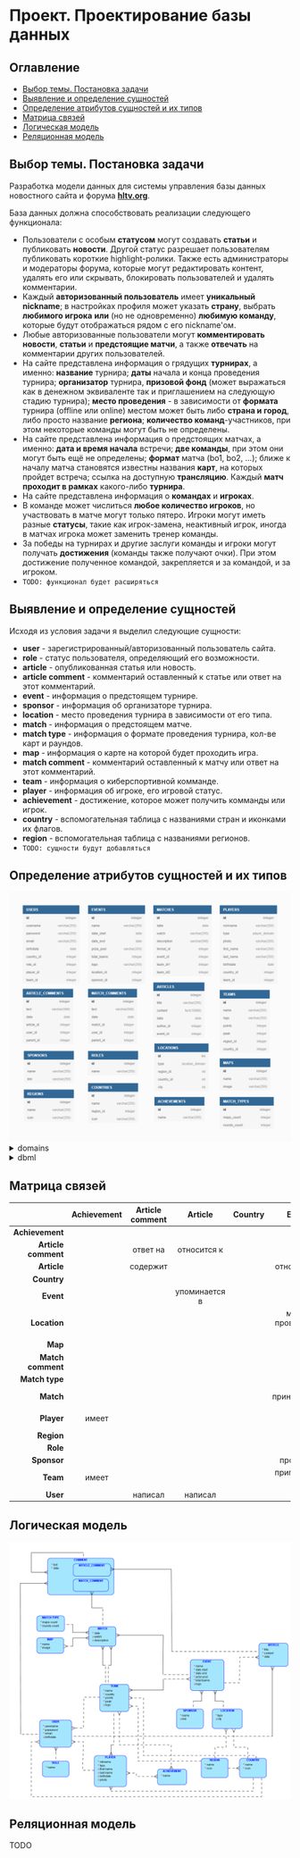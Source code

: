# Проект. Проектирование базы данных

## Оглавление

   * [Выбор темы. Постановка задачи](#выбор-темы-постановка-задачи)
   * [Выявление и определение сущностей](#выявление-и-определение-сущностей)
   * [Определение атрибутов сущностей и их типов](#определение-атрибутов-сущностей-и-их-типов)
   * [Матрица связей](#матрица-связей)
   * [Логическая модель](#логическая-модель)
   * [Реляционная модель](#реляционная-модель)

## Выбор темы. Постановка задачи

Разработка модели данных для системы управления базы данных новостного сайта и форума [**hltv.org**](https://www.hltv.org/).

База данных должна способствовать реализации следующего функционала:

- Пользователи с особым **статусом** могут создавать **статьи** и публиковать **новости**. Другой статус разрешает пользователям публиковать короткие highlight-ролики. Также есть администраторы и модераторы форума, которые могут редактировать контент, удалять его или скрывать, блокировать пользователей и удалять комментарии.
- Каждый **авторизованный пользователь** имеет **уникальный nickname**; в настройках профиля может указать **страну**, выбрать **любимого игрока** **или** (но не одновременно) **любимую команду**, которые будут отображаться рядом с его nickname'ом.
- Любые авторизованные пользователи могут **комментировать** **новости**, **статьи** и **предстоящие матчи**, а также **отвечать** на комментарии других пользователей.
- На сайте представлена информация о грядущих **турнирах**, а именно: **название** турнира; **даты** начала и конца проведения турнира; **организатор** турнира, **призовой фонд** (может выражаться как в денежном эквиваленте так и приглашением на следующую стадию турнира); **место проведения** - в зависимости от **формата** турнира (offline или online) местом может быть либо **страна и город**, либо просто название **региона**; **количество команд**-участников, при этом некоторые команды могут быть не определены.
- На сайте представлена информация о предстоящих матчах, а именно: **дата и время начала** встречи; **две команды**, при этом они могут быть ещё не определены; **формат** матча (bo1, bo2, ...); ближе к началу матча становятся известны названия **карт**, на которых пройдет встреча; ссылка на доступную **трансляцию**. Каждый **матч проходит в рамках** какого-либо **турнира**.
- На сайте представлена информация о **командах** и **игроках**.
- В команде может числиться **любое количество игроков**, но участвовать в матче могут только пятеро. Игроки могут иметь разные **статусы**, такие как игрок-замена, неактивный игрок, иногда в матчах игрока может заменить тренер команды.
- За победы на турнирах и другие заслуги команды и игроки могут получать **достижения** (команды также получают очки). При этом достижение полученное командой, закрепляется и за командой, и за игроком.
- `TODO: функционал будет расширяться`

## Выявление и определение сущностей

Исходя из условия задачи я выделил следующие сущности:

- **user** - зарегистрированный/авторизованный пользователь сайта.
- **role** - статус пользователя, определяющий его возможности.
- **article** - опубликованная статья или новость.
- **article comment** - комментарий оставленный к статье или ответ на этот комментарий.
- **event** - информация о предстоящем турнире.
- **sponsor** - информация об организаторе турнира.
- **location** - место проведения турнира в зависимости от его типа.
- **match** - информация о предстоящем матче.
- **match type** - информация о формате проведения турнира, кол-ве карт и раундов.
- **map** - информация о карте на которой будет проходить игра.
- **match comment** - комментарий оставленный к матчу или ответ на этот комментарий.
- **team** - информация о киберспортивной комманде.
- **player** - информация об игроке, его игровой статус.
- **achievement** - достижение, которое может получить комманды или игрок.
- **country** - вспомогательная таблица с названиями стран и иконками их флагов.
- **region** - вспомогательная таблица с названиями регионов.
- `TODO: сущности будут добавляться`

## Определение атрибутов сущностей и их типов

<img src="models/Entities/all.png">

<details>
<summary> domains </summary>

   ```dbml
enum location_domain {
    offline
    online
}

enum player_domain {
    active
    inactive
    standin
    coach
}
   ```
</details>

<details>
<summary> dbml </summary>

   ```dbml
Table USERS {
    id integer [pk, increment]
    username varchar(255) [unique, not null]
    password varchar(255) [not null]
    email varchar(255) [not null]
    birthdate date [null]
    country_id integer [null]
    role_id integer [not null]
    player_id integer [null, note: 'favorite player']
    team_id integer [null, note: 'or favorite team']
}

Table ROLES {
    id integer [pk, increment]
    name varchar(255) [unique, not null]
}

Table ARTICLES {
    id integer [pk, increment]
    title varchar(255) [not null]
    content text(10000) [not null]
    date date [not null]
    author_id integer [not null]
    event_id integer [null]
}

Table ARTICLE_COMMENTS {
    id integer [pk, increment]
    text varchar(500) [not null]
    date date [not null]
    article_id integer [not null]
    user_id integer [not null]
    parent_id integer [null]
}

Table MATCH_COMMENTS {
    id integer [pk, increment]
    text varchar(500) [not null]
    date date [not null]
    match_id integer [not null]
    user_id integer [not null]
    parent_id integer [null]
}

Table EVENTS {
    id integer [pk, increment]
    name varchar(255) [not null]
    date_start date [not null]
    date_end date [not null]
    prize_pool varchar(255) [not null]
    total_teams integer [not null]
    logo varchar(255) [null]
    location_id integer [not null]
    sponsor_id integer [not null]
}

Table SPONSORS {
    id integer [pk, increment]
    name varchar(255) [not null]
    link varchar(255) [null]
}

Table LOCATIONS {
    id int [pk, increment]
    type location_domain [not null]
    region_id int [null]
    country_id int [null]
    city int [null]
}

Table MATCHES {
    id integer [pk, increment]
    date date [not null]
    watch varchar(255) [null]
    description varchar(500) [null]
    format_id integer [not null]
    event_id integer [not null]
    team_id1 integer [null]
    team_id2 integer [null]
}

Table MATCH_TYPES {
    id integer [pk, increment]
    maps_count integer [not null]
    rounds_count integer [not null]
}

Table MAPS {
    id integer [pk, increment]
    name varchar(255) [unique, not null]
    image varchar(255) [not null]
}

Table TEAMS {
    id integer [pk, increment]
    name varchar(255) [not null]
    logo varchar(255) [null]
    points integer [not null]
    peak integer [not null]
    region_id integer [null]
    country_id integer [null]
}

Table PLAYERS {
    id integer [pk, increment]
    nickname varchar(255) [not null]
    type player_domain [not null]
    first_name varchar(255) [null]
    last_name varchar(255) [null]
    birthdate date [null]
    country_id integer [null]
    team_id integer [null]
}

Table ACHIEVEMENTS {
    id integer [pk, increment]
    name varchar(255) [not null]
}

Table COUNTRIES {
    id integer [pk, increment]
    name varchar(255) [not null]
    region_id integer [null]
}

Table REGIONS {
    id integer [pk, increment]
    name varchar(255) [unique, not null]
}

enum location_domain {
    offline
    online
}

enum player_domain {
    active
    inactive
    standin
    coach
}
   ```
</details>

## Матрица связей

|   | Achievement | Article comment | Article | Country | Event | Location | Map | Match comment | Match type | Match | Player | Region | Role | Sponsor | Team | User |
| ---: | :---: | :---: | :---: | :---: | :---: | :---: | :---: | :---: | :---: | :---: | :---: | :---: | :---: | :---: | :---: | :---: |
| **Achievement** |  |  |  |  |  |  |  |  |  |  | принадлежит |  |  |  | принадлежит |  |
| **Article comment** |  | ответ на | относится к |  |  |  |  |  |  |  |  |  |  |  |  | написан |
| **Article** |  | содержит |  |  | относится к |  |  |  |  |  |  |  |  |  |  | написана |
| **Country** |  |  |  |  |  |  |  |  |  |  |  |  |  |  |
| **Event** |  |  | упоминается в |  |  | проводится в |  |  |  | включает в себя |  |  |  | проводится | проводится для |  |
| **Location** |  |  |  |  | место проведения для |  |  |  |  |  |  |  |  |  |  |  |
| **Map** |  |  |  |  |  |  |  |  |  | играется в |  |  |  |  |  |  |
| **Match comment** |  |  |  |  |  |  |  | ответ на |  | относится к |  |  |  |  |  | написан |
| **Match type** |  |  |  |  |  |  |  |  |  | описывает |  |  |  |  |  |  |
| **Match** |  |  |  |  | принадлежит |  | играется на | содержит | проводится в формате |  |  |  |  |  | участвует |  |
| **Player** | имеет |  |  |  |  |  |  |  |  |  |  |  |  |  | состоит в | фаворит для |
| **Region** |  |  |  |  |  |  |  |  |  |  |  |  |  |  |  |  |
| **Role** |  |  |  |  |  |  |  |  |  |  |  |  |  |  |  | описывает |
| **Sponsor** |  |  |  |  | проводит |  |  |  |  |  |  |  |  |  |  |  |
| **Team** | имеет |  |  |  | приглашена на |  |  |  |  | участвует в | содержит |  |  |  |  | фаворит для |
| **User** |  | написал | написал |  |  |  |  | написал |  |  | выбрал |  | имеет |  | выбрал |  |

## Логическая модель

<img src="models/Logical/Logical.png">

## Реляционная модель

TODO
